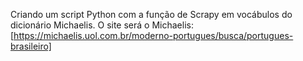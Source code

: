 Criando um script Python com a função de Scrapy em vocábulos do dicionário Michaelis.
O site será o Michaelis: [https://michaelis.uol.com.br/moderno-portugues/busca/portugues-brasileiro]